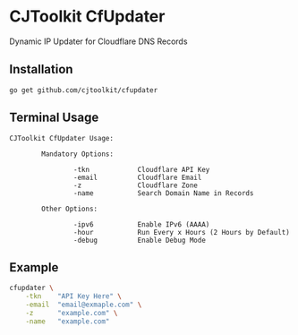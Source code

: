 # CJToolkit CfUpdater

Dynamic IP Updater for Cloudflare DNS Records

## Installation

~~~
go get github.com/cjtoolkit/cfupdater
~~~

## Terminal Usage

~~~
CJToolkit CfUpdater Usage:

        Mandatory Options:

                -tkn            Cloudflare API Key
                -email          Cloudflare Email
                -z              Cloudflare Zone
                -name           Search Domain Name in Records

        Other Options:

                -ipv6           Enable IPv6 (AAAA)
                -hour           Run Every x Hours (2 Hours by Default)
                -debug          Enable Debug Mode
~~~

## Example

~~~ sh
cfupdater \
	-tkn	"API Key Here" \
	-email	"email@exmaple.com" \
	-z		"example.com" \
	-name	"example.com"
~~~